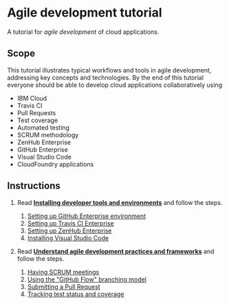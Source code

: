 # Agile development tutorial

A tutorial for *agile development* of cloud applications.

## Scope

This tutorial illustrates typical workflows and tools in agile development, addressing key concepts
and technologies.
By the end of this tutorial everyone should be able to develop cloud applications collaboratively
using

* IBM Cloud
* Travis CI
* Pull Requests
* Test coverage
* Automated testing
* SCRUM methodology
* ZenHub Enterprise
* GitHub Enterprise
* Visual Studio Code
* CloudFoundry applications

## Instructions

1. Read [**Installing developer tools and environments**](docs/1-INSTALL.md) and follow the steps.
    1. [Setting up GitHub Enterprise environment](docs/1-INSTALL.md#setting-up-github-enterprise-environment)
    1. [Setting up Travis CI Enterprise](docs/1-INSTALL.md#setting-up-travis-ci-enterprise)
    1. [Setting up ZenHub Enterprise](docs/1-INSTALL.md#setting-up-zenhub-enterprise)
    1. [Installing Visual Studio Code](docs/1-INSTALL.md#installing-visual-studio-code)

1. Read [**Understand agile development practices and frameworks**](docs/2-UNDERSTAND.md) and follow the steps.
    1. [Having SCRUM meetings](docs/2-UNDERSTAND.md#having-scrum-meetings)
    1. [Using the "GitHub Flow" branching model](docs/2-UNDERSTAND.md#using-the-github-flow-branching-model)
    1. [Submitting a Pull Request](docs/2-UNDERSTAND.md#submitting-a-pull-request)
    1. [Tracking test status and coverage](docs/2-UNDERSTAND.md#tracking-test-status-and-coverage)
